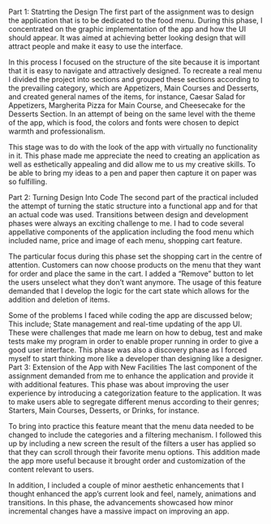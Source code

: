 Part 1: Statrting the Design
The first part of the assignment was to design the application that is to be dedicated to the food menu. During this phase, I concentrated on the graphic implementation of the app and how the UI should appear. It was aimed at achieving better looking design that will attract people and make it easy to use the interface.

In this process I focused on the structure of the site because it is important that it is easy to navigate and attractively designed. To recreate a real menu I divided the project into sections and grouped these sections according to the prevailing category, which are Appetizers, Main Courses and Desserts, and created general names of the items, for instance, Caesar Salad for Appetizers, Margherita Pizza for Main Course, and Cheesecake for the Desserts Section. In an attempt of being on the same level with the theme of the app, which is food, the colors and fonts were chosen to depict warmth and professionalism.

This stage was to do with the look of the app with virtually no functionality in it. This phase made me appreciate the need to creating an application as well as esthetically appealing and did allow me to us my creative skills. To be able to bring my ideas to a pen and paper then capture it on paper was so fulfilling.


Part 2: Turning Design Into Code
The second part of the practical included the attempt of turning the static structure into a functional app and for that an actual code was used. Transitions between design and development phases were always an exciting challenge to me. I had to code several appellative components of the application including the food menu which included name, price and image of each menu, shopping cart feature.

The particular focus during this phase set the shopping cart in the centre of attention. Customers can now choose products on the menu that they want for order and place the same in the cart. I added a “Remove” button to let the users unselect what they don’t want anymore. The usage of this feature demanded that I develop the logic for the cart state which allows for the addition and deletion of items.

Some of the problems I faced while coding the app are discussed below; This include; State management and real-time updating of the app UI. These were challenges that made me learn on how to debug, test and make tests make my program in order to enable proper running in order to give a good user interface. This phase was also a discovery phase as I forced myself to start thinking more like a developer than designing like a designer.
Part 3: Extension of the App with New Facilities
The last component of the assignment demanded from me to enhance the application and provide it with additional features. This phase was about improving the user experience by introducing a categorization feature to the application. It was to make users able to segregate different menus according to their genres; Starters, Main Courses, Desserts, or Drinks, for instance.

To bring into practice this feature meant that the menu data needed to be changed to include the categories and a filtering mechanism. I followed this up by including a new screen the result of the filters a user has applied so that they can scroll through their favorite menu options. This addition made the app more useful because it brought order and customization of the content relevant to users.

In addition, I included a couple of minor aesthetic enhancements that I thought enhanced the app’s current look and feel, namely, animations and transitions. In this phase, the advancements showcased how minor incremental changes have a massive impact on improving an app.
